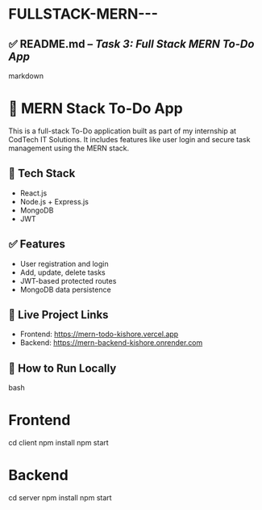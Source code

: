 # FULLSTACK-MERN---

## ✅ README.md – *Task 3: Full Stack MERN To-Do App*

markdown
# 🚀 MERN Stack To-Do App

This is a full-stack To-Do application built as part of my internship at CodTech IT Solutions. It includes features like user login and secure task management using the MERN stack.

## 🔧 Tech Stack
- React.js  
- Node.js + Express.js  
- MongoDB  
- JWT

## ✅ Features
- User registration and login  
- Add, update, delete tasks  
- JWT-based protected routes  
- MongoDB data persistence

## 🔗 Live Project Links
- Frontend: https://mern-todo-kishore.vercel.app  
- Backend: https://mern-backend-kishore.onrender.com  

## 📂 How to Run Locally
bash
# Frontend
cd client
npm install
npm start

# Backend
cd server
npm install
npm start
